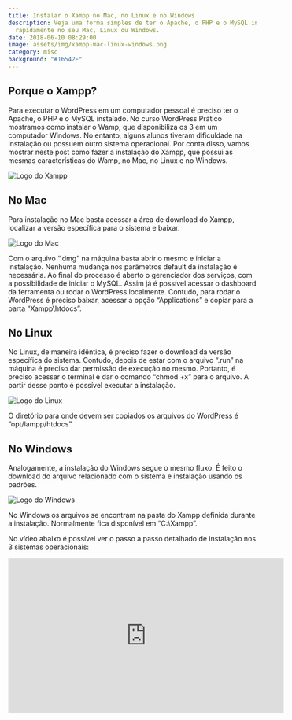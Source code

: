 ```yaml
---
title: Instalar o Xampp no Mac, no Linux e no Windows
description: Veja uma forma simples de ter o Apache, o PHP e o MySQL instalados
  rapidamente no seu Mac, Linux ou Windows.
date: 2018-06-10 08:29:00
image: assets/img/xampp-mac-linux-windows.png
category: misc
background: "#16542E"
---
```

## Porque o Xampp?

Para executar o WordPress em um computador pessoal é preciso ter o Apache, o PHP e o MySQL instalado. No curso WordPress Prático mostramos como instalar o Wamp, que disponibiliza os 3 em um computador Windows. No entanto, alguns alunos tiveram dificuldade na instalação ou possuem outro sistema operacional. Por conta disso, vamos mostrar neste post como fazer a instalação do Xampp, que possui as mesmas características do Wamp, no Mac, no Linux e no Windows.

![Logo do Xampp](assets/img/logo-xampp.png "Logotipo do Xampp")

## No Mac

Para instalação no Mac basta acessar a área de download do Xampp, localizar a versão específica para o sistema e baixar.

![Logo do Mac](assets/img/apple-logo.png "Logotipo do Mac")

Com o arquivo “.dmg” na máquina basta abrir o mesmo e iniciar a instalação. Nenhuma mudança nos parâmetros default da instalação é necessária. Ao final do processo é aberto o gerenciador dos serviços, com a possibilidade de iniciar o MySQL. Assim já é possível acessar o dashboard da ferramenta ou rodar o WordPress localmente. Contudo, para rodar o WordPress é preciso baixar, acessar a opção “Applications” e copiar para a parta “Xampp\htdocs”.

## No Linux

No Linux, de maneira idêntica, é preciso fazer o download da versão específica do sistema. Contudo, depois de estar com o arquivo “.run” na máquina é preciso dar permissão de execução no mesmo. Portanto, é preciso acessar o terminal e dar o comando “chmod +x” para o arquivo. A partir desse ponto é possível executar a instalação.

![Logo do Linux](assets/img/linus-logo.png "Logotipo do Linux")

O diretório para onde devem ser copiados os arquivos do WordPress é “opt/lampp/htdocs”.

## No Windows

Analogamente, a instalação do Windows segue o mesmo fluxo. É feito o download do arquivo relacionado com o sistema e instalação usando os padrões.

![Logo do Windows](assets/img/windows-logo.png "Logotipo do Windows")

No Windows os arquivos se encontram na pasta do Xampp definida durante a instalação. Normalmente fica disponível em “C:\Xampp”.

No vídeo abaixo é possível ver o passo a passo detalhado de instalação nos 3 sistemas operacionais:

<iframe width="560" height="315" src="https://www.youtube.com/embed/dVR2MT53L-8" frameborder="0" allow="accelerometer; autoplay; clipboard-write; encrypted-media; gyroscope; picture-in-picture" allowfullscreen></iframe>